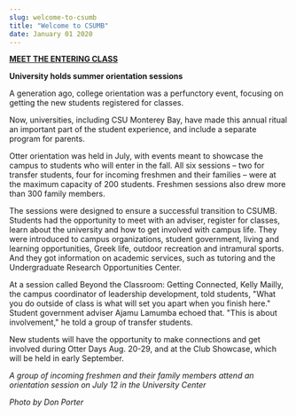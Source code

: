 ```yaml
---
slug: welcome-to-csumb
title: "Welcome to CSUMB"
date: January 01 2020
---
```


<p><a href="http://www.youtube.com/view_play_list?p=F609CCBE53E848D5"><strong>MEET THE ENTERING CLASS</strong></a>
</p><p><strong>University holds summer orientation sessions</strong>
</p><p>A generation ago, college orientation was a perfunctory event, focusing on getting the new students registered for classes.
</p><p>Now, universities, including CSU Monterey Bay, have made this annual ritual an important part of the student experience, and include a separate program for parents.
</p><p>Otter orientation was held in July, with events meant to showcase the campus to students who will enter in the fall. All six sessions – two for transfer students, four for incoming freshmen and their families – were at the maximum capacity of 200 students. Freshmen sessions also drew more than 300 family members.
</p><p>The sessions were designed to ensure a successful transition to CSUMB. Students had the opportunity to meet with an adviser, register for classes, learn about the university and how to get involved with campus life. They were introduced to campus organizations, student government, living and learning opportunities, Greek life, outdoor recreation and intramural sports. And they got information on academic services, such as tutoring and the Undergraduate Research Opportunities Center.
</p><p>At a session called Beyond the Classroom: Getting Connected, Kelly Mailly, the campus coordinator of leadership development, told students, "What you do outside of class is what will set you apart when you finish here." Student government adviser Ajamu Lamumba echoed that. "This is about involvement," he told a group of transfer students.
</p><p>New students will have the opportunity to make connections and get involved during Otter Days Aug. 20-29, and at the Club Showcase, which will be held in early September.
</p><p><em>A group of incoming freshmen and their family members attend an orientation session on July 12 in the University Center</em>
</p><p><em>Photo by Don Porter</em>
</p><p> 
</p><p> 
</p><p> 
</p><p> 
</p><p> 
</p>
